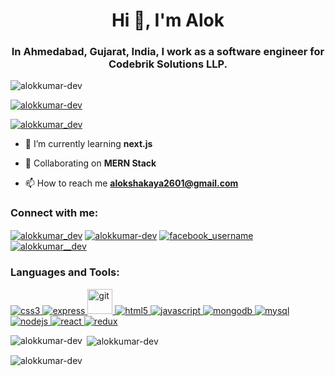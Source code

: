 <h1 align="center">Hi 👋, I'm Alok</h1>
<h3 align="center">In Ahmedabad, Gujarat, India, I work as a software engineer for Codebrik Solutions LLP. </h3>

<p align="left"> <img src="https://komarev.com/ghpvc/?username=alokkumar-dev&label=Profile%20views&color=0e75b6&style=flat" alt="alokkumar-dev" /> </p>

<p align="left"> <a href="https://github.com/ryo-ma/github-profile-trophy"><img src="https://github-profile-trophy.vercel.app/?username=alokkumar-dev" alt="alokkumar-dev" /></a> </p>

<p align="left"> <a href="https://twitter.com/alokkumar_dev" target="blank"><img src="https://img.shields.io/twitter/follow/alokkumar_dev?logo=twitter&style=for-the-badge" alt="alokkumar_dev" /></a> </p>

- 🌱 I’m currently learning **next.js**

- 👯 Collaborating on **MERN Stack**

- 📫 How to reach me **alokshakaya2601@gmail.com**

<h3 align="left">Connect with me:</h3>
<p align="left">
<a href="https://twitter.com/alokkumar_dev" target="_blank"><img align="center" src="https://img.icons8.com/fluency/48/null/twitter.png" alt="alokkumar_dev" /></a>
<a href="https://linkedin.com/in/alokkumar-dev" target="_blank"><img align="center" src="https://img.icons8.com/fluency/48/null/linkedin.png" alt="alokkumar-dev" /></a>
<a href="https://www.facebook.com/profile.php?id=100047654323640" target="_blank"><img align="center" src="https://img.icons8.com/color/48/null/facebook.png" alt="facebook_username" /></a>
<a href="https://www.instagram.com/alokkumar__dev/" target="_blank"><img align="center" src="https://img.icons8.com/fluency/48/null/instagram-new.png" alt="alokkumar__dev" /></a>
</p>

<h3 align="left">Languages and Tools:</h3>
<p align="left"> <a href="https://www.w3schools.com/css/" target="_blank" rel="noreferrer"> <img src="https://img.icons8.com/color/48/null/css3.png" alt="css3" /> </a> <a href="https://expressjs.com" target="_blank" rel="noreferrer"> <img src="https://img.icons8.com/nolan/48/express-js.png" alt="express" /> </a> 
<a href="https://git-scm.com/" target="_blank" rel="noreferrer"> <img src="https://www.vectorlogo.zone/logos/git-scm/git-scm-icon.svg" alt="git" width="40" height="40"/> </a> <a href="https://www.w3.org/html/" target="_blank" rel="noreferrer"> <img src="https://img.icons8.com/external-tal-revivo-color-tal-revivo/48/null/external-html-5-is-a-software-solution-stack-that-defines-the-properties-and-behaviors-of-web-page-logo-color-tal-revivo.png" alt="html5" /> </a> 
<a href="https://developer.mozilla.org/en-US/docs/Web/JavaScript" target="_blank" rel="noreferrer"> <img src="https://img.icons8.com/color/48/null/javascript--v1.png" alt="javascript" /> </a> <a href="https://www.mongodb.com/" target="_blank" rel="noreferrer"> <img src="https://img.icons8.com/external-tal-revivo-shadow-tal-revivo/48/null/external-mongodb-a-cross-platform-document-oriented-database-program-logo-shadow-tal-revivo.png" alt="mongodb" /> </a> <a href="https://www.mysql.com/" target="_blank" rel="noreferrer"> <img src="https://img.icons8.com/color/48/null/mysql-logo.png" alt="mysql" /> </a> 
<a href="https://nodejs.org" target="_blank" rel="noreferrer"> <img src="https://img.icons8.com/color/48/null/nodejs.png" alt="nodejs" /> </a> 
<a href="https://reactjs.org/" target="_blank" rel="noreferrer"> <img src="https://img.icons8.com/color/48/null/react-native.png" alt="react" /> </a> 
<a href="https://redux.js.org" target="_blank" rel="noreferrer"> <img src="https://img.icons8.com/color/48/null/redux.png" alt="redux" /> </a> </p>

<p><img align="left" src="https://github-readme-stats.vercel.app/api/top-langs?username=alokkumar-dev&show_icons=true&locale=en&layout=compact" alt="alokkumar-dev" /></p>

<p>&nbsp;<img align="center" src="https://github-readme-stats.vercel.app/api?username=alokkumar-dev&show_icons=true&locale=en" alt="alokkumar-dev" /></p>

<p><img align="center" src="https://github-readme-streak-stats.herokuapp.com/?user=alokkumar-dev&" alt="alokkumar-dev" /></p>
